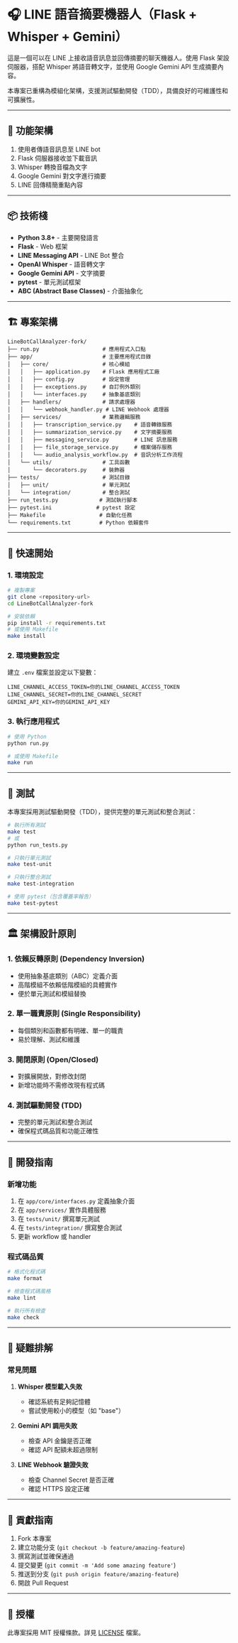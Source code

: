 # 🎧 LINE 語音摘要機器人（Flask + Whisper + Gemini）

這是一個可以在 LINE 上接收語音訊息並回傳摘要的聊天機器人。使用 Flask 架設伺服器，搭配 Whisper 將語音轉文字，並使用 Google Gemini API 生成摘要內容。

本專案已重構為模組化架構，支援測試驅動開發（TDD），具備良好的可維護性和可擴展性。

---

## 🔧 功能架構

1. 使用者傳語音訊息至 LINE bot
2. Flask 伺服器接收並下載音訊
3. Whisper 轉換音檔為文字
4. Google Gemini 對文字進行摘要
5. LINE 回傳精簡重點內容

---

## 📦 技術棧

- **Python 3.8+** - 主要開發語言
- **Flask** - Web 框架
- **LINE Messaging API** - LINE Bot 整合
- **OpenAI Whisper** - 語音轉文字
- **Google Gemini API** - 文字摘要
- **pytest** - 單元測試框架
- **ABC (Abstract Base Classes)** - 介面抽象化

---

## 🏗️ 專案架構

```
LineBotCallAnalyzer-fork/
├── run.py                    # 應用程式入口點
├── app/                      # 主要應用程式目錄
│   ├── core/                 # 核心模組
│   │   ├── application.py    # Flask 應用程式工廠
│   │   ├── config.py         # 設定管理
│   │   ├── exceptions.py     # 自訂例外類別
│   │   └── interfaces.py     # 抽象基底類別
│   ├── handlers/             # 請求處理器
│   │   └── webhook_handler.py # LINE Webhook 處理器
│   ├── services/             # 業務邏輯服務
│   │   ├── transcription_service.py    # 語音轉錄服務
│   │   ├── summarization_service.py    # 文字摘要服務
│   │   ├── messaging_service.py        # LINE 訊息服務
│   │   ├── file_storage_service.py     # 檔案儲存服務
│   │   └── audio_analysis_workflow.py  # 音訊分析工作流程
│   └── utils/                # 工具函數
│       └── decorators.py     # 裝飾器
├── tests/                    # 測試目錄
│   ├── unit/                 # 單元測試
│   └── integration/          # 整合測試
├── run_tests.py             # 測試執行腳本
├── pytest.ini              # pytest 設定
├── Makefile                 # 自動化任務
└── requirements.txt         # Python 依賴套件
```

---

## 🚀 快速開始

### 1. 環境設定

```bash
# 複製專案
git clone <repository-url>
cd LineBotCallAnalyzer-fork

# 安裝依賴
pip install -r requirements.txt
# 或使用 Makefile
make install
```

### 2. 環境變數設定

建立 `.env` 檔案並設定以下變數：

```env
LINE_CHANNEL_ACCESS_TOKEN=你的LINE_CHANNEL_ACCESS_TOKEN
LINE_CHANNEL_SECRET=你的LINE_CHANNEL_SECRET
GEMINI_API_KEY=你的GEMINI_API_KEY
```

### 3. 執行應用程式

```bash
# 使用 Python
python run.py

# 或使用 Makefile
make run
```

---

## 🧪 測試

本專案採用測試驅動開發（TDD），提供完整的單元測試和整合測試：

```bash
# 執行所有測試
make test
# 或
python run_tests.py

# 只執行單元測試
make test-unit

# 只執行整合測試
make test-integration

# 使用 pytest（包含覆蓋率報告）
make test-pytest
```

---

## 🏛️ 架構設計原則

### 1. 依賴反轉原則 (Dependency Inversion)
- 使用抽象基底類別（ABC）定義介面
- 高階模組不依賴低階模組的具體實作
- 便於單元測試和模組替換

### 2. 單一職責原則 (Single Responsibility)
- 每個類別和函數都有明確、單一的職責
- 易於理解、測試和維護

### 3. 開閉原則 (Open/Closed)
- 對擴展開放，對修改封閉
- 新增功能時不需修改現有程式碼

### 4. 測試驅動開發 (TDD)
- 完整的單元測試和整合測試
- 確保程式碼品質和功能正確性

---

## 📝 開發指南

### 新增功能

1. 在 `app/core/interfaces.py` 定義抽象介面
2. 在 `app/services/` 實作具體服務
3. 在 `tests/unit/` 撰寫單元測試
4. 在 `tests/integration/` 撰寫整合測試
5. 更新 workflow 或 handler

### 程式碼品質

```bash
# 格式化程式碼
make format

# 檢查程式碼風格
make lint

# 執行所有檢查
make check
```

---

## 🐛 疑難排解

### 常見問題

1. **Whisper 模型載入失敗**
   - 確認系統有足夠記憶體
   - 嘗試使用較小的模型（如 "base"）

2. **Gemini API 調用失敗**
   - 檢查 API 金鑰是否正確
   - 確認 API 配額未超過限制

3. **LINE Webhook 驗證失敗**
   - 檢查 Channel Secret 是否正確
   - 確認 HTTPS 設定正確

---

## 🤝 貢獻指南

1. Fork 本專案
2. 建立功能分支 (`git checkout -b feature/amazing-feature`)
3. 撰寫測試並確保通過
4. 提交變更 (`git commit -m 'Add some amazing feature'`)
5. 推送到分支 (`git push origin feature/amazing-feature`)
6. 開啟 Pull Request

---

## 📄 授權

此專案採用 MIT 授權條款。詳見 [LICENSE](LICENSE) 檔案。
